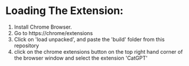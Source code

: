 # Loading The Extension:

1. Install Chrome Browser.
2. Go to https://chrome/extensions
3. Click on 'load unpacked', and paste the 'build' folder from this repository
4. click on the chrome extensions button on the top right hand corner of the browser window and select the extension 'CatGPT' 
